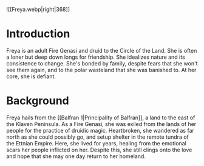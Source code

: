![[Freya.webp|right|368]]


# Introduction
Freya is an adult Fire Genasi and druid to the Circle of the Land. She is often a loner but deep down longs for friendship. She idealizes nature and its consistence to change. She's bonded by family, despite fears that she won't see them again, and to the polar wasteland that she was banished to. At her core, she is defiant.

# Background
Freya hails from the [[Balfran 1|Principality of Balfran]], a land to the east of the Klaven Peninsula. As a Fire Genasi, she was exiled from the lands of her people for the practice of druidic magic. Heartbroken, she wandered as far north as she could possibly go, and setup shelter in the remote tundra of the Ettnian Empire. Here, she lived for years, healing from the emotional scars her people inflicted on her. Despite this, she still clings onto the love and hope that she may one day return to her homeland.